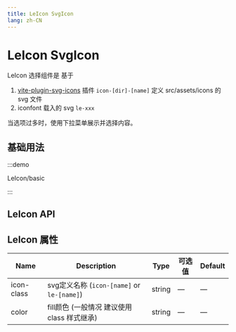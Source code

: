 ```yaml
---
title: LeIcon SvgIcon
lang: zh-CN
---
```


# LeIcon SvgIcon

LeIcon 选择组件是 基于  
1. [vite-plugin-svg-icons](https://github.com/anncwb/vite-plugin-svg-icons) 插件 `icon-[dir]-[name]` 定义 src/assets/icons 的 svg 文件  
2. iconfont 载入的 svg `le-xxx`

当选项过多时，使用下拉菜单展示并选择内容。


## 基础用法

:::demo

LeIcon/basic

:::

## LeIcon API

## LeIcon 属性

| Name                                | Description                             | Type    | 可选值                                                                                          | Default       |
|-------------------------------------|-----------------------------------------|---------| -------------------------------------------------------------------------------------------------------- |---------------|
| icon-class                          | svg定义名称 (`icon-[name]`  or `le-[name]`) | string       | —                                                                                              | —          |
| color                               | fill颜色 (一般情况 建议使用class 样式继承)            | string | —                                                                                                        | —         |
